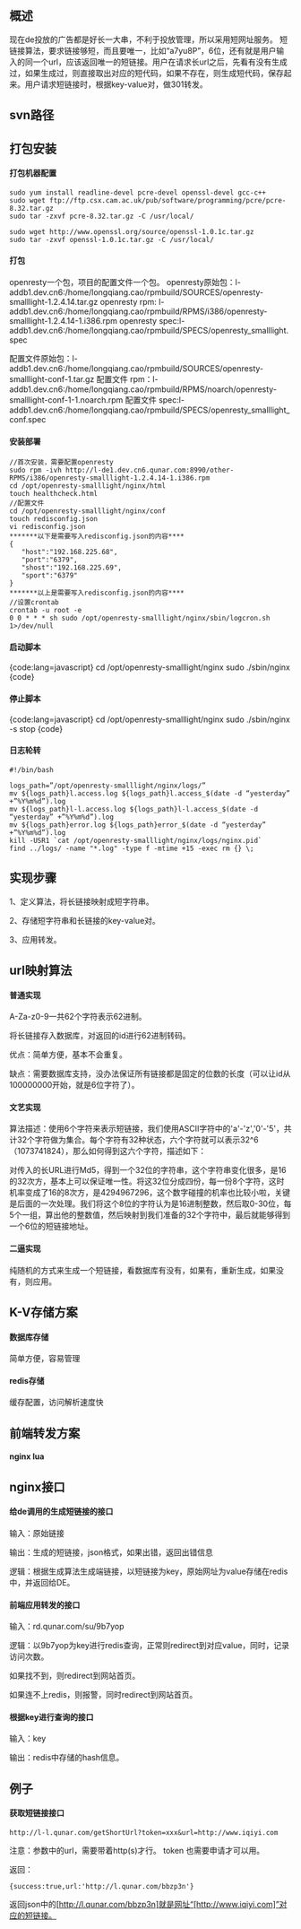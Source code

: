## 概述

现在de投放的广告都是好长一大串，不利于投放管理，所以采用短网址服务。
短链接算法，要求链接够短，而且要唯一，比如“a7yu8P”，6位，还有就是用户输入的同一个url，应该返回唯一的短链接。用户在请求长url之后，先看有没有生成过，如果生成过，则直接取出对应的短代码，如果不存在，则生成短代码，保存起来。用户请求短链接时，根据key-value对，做301转发。

## svn路径

## 打包安装

#### 打包机器配置

```
sudo yum install readline-devel pcre-devel openssl-devel gcc-c++
sudo wget ftp://ftp.csx.cam.ac.uk/pub/software/programming/pcre/pcre-8.32.tar.gz
sudo tar -zxvf pcre-8.32.tar.gz -C /usr/local/

sudo wget http://www.openssl.org/source/openssl-1.0.1c.tar.gz
sudo tar -zxvf openssl-1.0.1c.tar.gz -C /usr/local/

```

#### 打包

openresty一个包，项目的配置文件一个包。
openresty原始包：l-addb1.dev.cn6:/home/longqiang.cao/rpmbuild/SOURCES/openresty-smalllight-1.2.4.14.tar.gz
openresty rpm: l-addb1.dev.cn6:/home/longqiang.cao/rpmbuild/RPMS/i386/openresty-smalllight-1.2.4.14-1.i386.rpm
openresty spec:l-addb1.dev.cn6:/home/longqiang.cao/rpmbuild/SPECS/openresty_smalllight.spec

配置文件原始包：l-addb1.dev.cn6:/home/longqiang.cao/rpmbuild/SOURCES/openresty-smalllight-conf-1.tar.gz
配置文件 rpm：l-addb1.dev.cn6:/home/longqiang.cao/rpmbuild/RPMS/noarch/openresty-smalllight-conf-1-1.noarch.rpm
配置文件 spec:l-addb1.dev.cn6:/home/longqiang.cao/rpmbuild/SPECS/openresty_smalllight_conf.spec

#### 安装部署
```
//首次安装，需要配置openresty
sudo rpm -ivh http://l-de1.dev.cn6.qunar.com:8990/other-RPMS/i386/openresty-smalllight-1.2.4.14-1.i386.rpm
cd /opt/openresty-smalllight/nginx/html
touch healthcheck.html
//配置文件
cd /opt/openresty-smalllight/nginx/conf
touch redisconfig.json
vi redisconfig.json
*******以下是需要写入redisconfig.json的内容****
{
   "host":"192.168.225.68",
   "port":"6379",
   "shost":"192.168.225.69",
   "sport":"6379"
}
*******以上是需要写入redisconfig.json的内容****
//设置crontab
crontab -u root -e
0 0 * * * sh sudo /opt/openresty-smalllight/nginx/sbin/logcron.sh 1>/dev/null
```

#### 启动脚本

{code:lang=javascript}
cd /opt/openresty-smalllight/nginx
sudo ./sbin/nginx
{code}

#### 停止脚本

{code:lang=javascript}
cd /opt/openresty-smalllight/nginx
sudo ./sbin/nginx -s stop
{code}

#### 日志轮转

```
#!/bin/bash

logs_path=”/opt/openresty-smalllight/nginx/logs/”
mv ${logs_path}l.access.log ${logs_path}l.access_$(date -d “yesterday” +”%Y%m%d”).log
mv ${logs_path}l-l.access.log ${logs_path}l-l.access_$(date -d “yesterday” +”%Y%m%d”).log
mv ${logs_path}error.log ${logs_path}error_$(date -d “yesterday” +”%Y%m%d”).log
kill -USR1 `cat /opt/openresty-smalllight/nginx/logs/nginx.pid`
find ../logs/ -name "*.log" -type f -mtime +15 -exec rm {} \;
```

## 实现步骤

1、定义算法，将长链接映射成短字符串。

2、存储短字符串和长链接的key-value对。

3、应用转发。

## url映射算法


#### 普通实现

A-Za-z0-9一共62个字符表示62进制。


将长链接存入数据库，对返回的id进行62进制转码。

优点：简单方便，基本不会重复。

缺点：需要数据库支持，没办法保证所有链接都是固定的位数的长度（可以让id从100000000开始，就是6位字符了）。


#### 文艺实现

算法描述：使用6个字符来表示短链接，我们使用ASCII字符中的'a'-'z','0'-'5'，共计32个字符做为集合。每个字符有32种状态，六个字符就可以表示32^6（1073741824），那么如何得到这六个字符，描述如下：

对传入的长URL进行Md5，得到一个32位的字符串，这个字符串变化很多，是16的32次方，基本上可以保证唯一性。将这32位分成四份，每一份8个字符，这时机率变成了16的8次方，是4294967296，这个数字碰撞的机率也比较小啦，关键是后面的一次处理。我们将这个8位的字符认为是16进制整数，然后取0-30位，每5个一组，算出他的整数值，然后映射到我们准备的32个字符中，最后就能够得到一个6位的短链接地址。

#### 二逼实现

纯随机的方式来生成一个短链接，看数据库有没有，如果有，重新生成，如果没有，则应用。

## K-V存储方案

#### 数据库存储

简单方便，容易管理

#### redis存储

缓存配置，访问解析速度快

## 前端转发方案

#### nginx lua

## nginx接口


#### 给de调用的生成短链接的接口

输入：原始链接

输出：生成的短链接，json格式，如果出错，返回出错信息

逻辑：根据生成算法生成端链接，以短链接为key，原始网址为value存储在redis中，并返回给DE。


#### 前端应用转发的接口

输入：rd.qunar.com/su/9b7yop

逻辑：以9b7yop为key进行redis查询，正常则redirect到对应value，同时，记录访问次数。

如果找不到，则redirect到网站首页。

如果连不上redis，则报警，同时redirect到网站首页。




#### 根据key进行查询的接口

输入：key

输出：redis中存储的hash信息。

## 例子


#### 获取短链接接口

```
http://l-l.qunar.com/getShortUrl?token=xxx&url=http://www.iqiyi.com
```

注意：参数中的url，需要带着http(s)才行。 token 也需要申请才可以用。

返回：
```
{success:true,url:'http://l.qunar.com/bbzp3n'}
```
返回json中的[http://l.qunar.com/bbzp3n]就是网址“[http://www.iqiyi.com]”对应的短链接。
